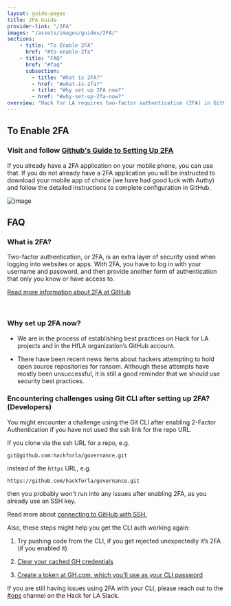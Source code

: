 ```yaml
---
layout: guide-pages
title: 2FA Guide
provider-link: "/2FA"
images: "/assets/images/guides/2FA/"
sections:   
    - title: "To Enable 2FA"
      href: "#to-enable-2fa"
    - title: "FAQ"
      href: "#faq"
      subsection: 
        - title: "What is 2FA?"
        - href: "#what-is-2fa?"
        - title: "Why set up 2FA now?"
        - href: "#why-set-up-2fa-now?"
overview: "Hack for LA requires two-factor authentication (2FA) in GitHub for all project contributors. Lorem ipsum dolor sit amet consec."
---
```


## To Enable 2FA
### Visit and follow [Github's Guide to Setting Up 2FA](https://docs.github.com/en/github/authenticating-to-github/configuring-two-factor-authentication "Github's Guide to Setting Up 2FA")

If you already have a 2FA application on your mobile phone, you can use that. If you do not already have a 2FA application you will be instructed to download your mobile app of choice (we have had good luck with Authy) and follow the detailed instructions to complete configuration in GitHub.

![image](2FA-Screenshot.png)

## FAQ

### What is 2FA?

Two-factor authentication, or 2FA, is an extra layer of security used when logging into websites or apps. With 2FA, you have to log in with your username and password, and then provide another form of authentication that only you know or have access to.

[Read more information about 2FA at GitHub](https://www.hackforla.org/guide-pages/2FA)




<br>

### Why set up 2FA now?


- We are in the process of establishing best practices on Hack for LA projects and in the HfLA organization’s GitHub account.

- There have been recent news items about hackers attempting to hold open source repositories for ransom. Although these attempts have mostly been unsuccessful, it is still a good reminder that we should use security best practices.


### Encountering challenges using Git CLI after setting up 2FA? (Developers)


You might encounter a challenge using the Git CLI after enabling 2-Factor Authentication if you have not used the ssh link for the repo URL.


If you clone via the ssh URL for a repo, e.g.

`git@github.com:hackforla/governance.git`

instead of the `https` URL, e.g.

`https://github.com/hackforla/governance.git`

then you probably won't run into any issues after enabling 2FA, as you already use an SSH key.


Read more about [connecting to GitHub with SSH.](https://docs.github.com/en/github/authenticating-to-github/connecting-to-github-with-ssh)

Also, these steps might help you get the CLI auth working again:

1. Try pushing code from the CLI, if you get rejected unexpectedly it’s 2FA (if you enabled it)

2. [Clear your cached GH credentials](https://devconnected.com/how-to-clear-git-cache/#:~:text=The%20easiest%20way%20to%20clear,remove%20an%20entire%20working%20directory.)

3. [Create a token at GH.com, which you’ll use as your CLI password](https://docs.github.com/en/github/authenticating-to-github/creating-a-personal-access-token)


If you are still having issues using 2FA with your CLI, please reach out to the [#ops](https://app.slack.com/client/T04502KQX/CV7QGL66B) channel on the Hack for LA Slack.


